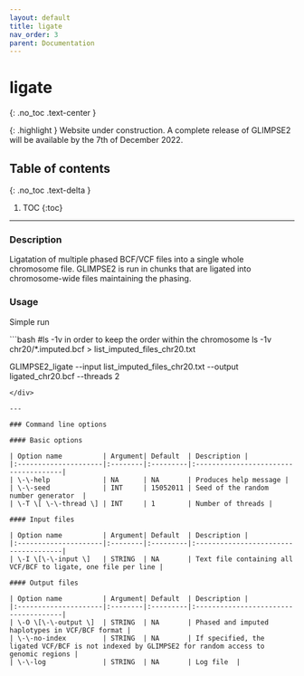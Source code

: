 ```yaml
---
layout: default
title: ligate
nav_order: 3
parent: Documentation
---
```

# ligate
{: .no_toc .text-center }

{: .highlight }
Website under construction. A complete release of GLIMPSE2 will be available by the 7th of December 2022.

## Table of contents
{: .no_toc .text-delta }

1. TOC
{:toc}

---

### Description
Ligatation of multiple phased BCF/VCF files into a single whole chromosome file. GLIMPSE2 is run in chunks that are ligated into chromosome-wide files maintaining the phasing.

### Usage
Simple run

<div class="code-example" markdown="1">
```bash
#ls -1v in order to keep the order within the chromosome
ls -1v chr20/*.imputed.bcf > list_imputed_files_chr20.txt

GLIMPSE2_ligate --input list_imputed_files_chr20.txt --output ligated_chr20.bcf --threads 2
```
</div>

---

### Command line options

#### Basic options

| Option name 	       | Argument| Default  | Description |
|:---------------------|:--------|:---------|:-------------------------------------|
| \-\-help             | NA      | NA       | Produces help message |
| \-\-seed             | INT     | 15052011 | Seed of the random number generator  |
| \-T \[ \-\-thread \] | INT     | 1        | Number of threads |

#### Input files

| Option name 	       | Argument| Default  | Description |
|:---------------------|:--------|:---------|:-------------------------------------|
| \-I \[\-\-input \]   | STRING  | NA       | Text file containing all VCF/BCF to ligate, one file per line |

#### Output files

| Option name 	       | Argument| Default  | Description |
|:---------------------|:--------|:---------|:-------------------------------------|
| \-O \[\-\-output \]  | STRING  | NA       | Phased and imputed haplotypes in VCF/BCF format |
| \-\-no-index         | STRING  | NA       | If specified, the ligated VCF/BCF is not indexed by GLIMPSE2 for random access to genomic regions |
| \-\-log              | STRING  | NA       | Log file  |

